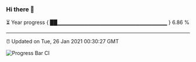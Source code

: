 ### Hi there 👋

⏳ Year progress { ██▁▁▁▁▁▁▁▁▁▁▁▁▁▁▁▁▁▁▁▁▁▁▁▁▁▁▁▁ } 6.86 %

---

⏰ Updated on Tue, 26 Jan 2021 00:30:27 GMT

![Progress Bar CI](https://github.com/liununu/liununu/workflows/Progress%20Bar%20CI/badge.svg)
